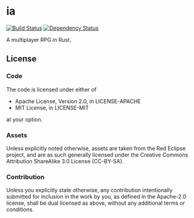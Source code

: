 ia
==

[![Build Status](https://travis-ci.org/remexre/ia.svg?branch=master)](https://travis-ci.org/remexre/ia) [![Dependency Status](https://deps.rs/repo/github/remexre/ia/status.svg)](https://deps.rs/repo/github/remexre/ia)

A multiplayer RPG in Rust.

License
-------

### Code

The code is licensed under either of

-	Apache License, Version 2.0, in LICENSE-APACHE
-	MIT License, in LICENSE-MIT

at your option.

### Assets

Unless explicitly noted otherwise, assets are taken from the Red Eclipse project, and are as such generally licensed under the Creative Commons Attribution ShareAlike 3.0 License (CC-BY-SA).

### Contribution

Unless you explicitly state otherwise, any contribution intentionally submitted for inclusion in the work by you, as defined in the Apache-2.0 license, shall be dual licensed as above, without any additional terms or conditions.
